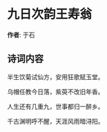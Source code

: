 # 九日次韵王寿翁

**作者**: 于石

## 诗词内容

半生饮菊试仙方，安用狂歌赋玉堂。

乌帽任教今日落，紫萸不改旧年香。

人生还有几重九，世事都归一醉乡。

千古渊明呼不醒，天涯风雨暗浔阳。

